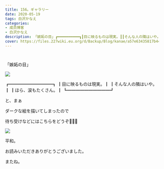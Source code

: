 ```yaml
---
title: 156。ギャラリー
date: 2020-05-19
tags: 白沢かなえ
categories: 
- 成员博客
- 白沢かなえ
description: 「嫉妬の目」┏━━━━━━━━━━┓┃目に映るものは現実。┃┃そんな人の隣はいや。┃┃ほら、涙もたくさん。┃┗━━━━━━━━━━┛...
cover: https://files.227wiki.eu.org/d/Backup/Blog/kanae/a57e63435817b4447b5379d4420c5.png 
---
```


        ﻿










「嫉妬の目」




![](https://files.227wiki.eu.org/d/Backup/Blog/kanae/a57e63435817b4447b5379d4420c5.png)





┏━━━━━━━━━━┓
┃目に映るものは現実。┃
┃そんな人の隣はいや。┃
┃ほら、涙もたくさん。┃
┗━━━━━━━━━━┛
































































































































と、まぁ







ダークな絵を描いてしまったので

待ち受けなどにはこちらをどうぞ💁🏻‍♀️


![](https://files.227wiki.eu.org/d/Backup/Blog/kanae/a57e63435817b4447b5379d4420c5-01.jpg)





平和。



























お読みいただきありがとうございました。

またね。


